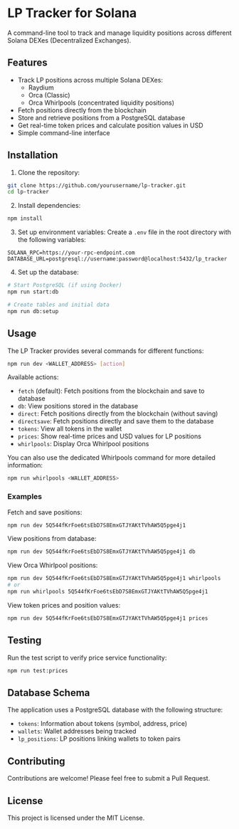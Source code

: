 # LP Tracker for Solana

A command-line tool to track and manage liquidity positions across different Solana DEXes (Decentralized Exchanges).

## Features

- Track LP positions across multiple Solana DEXes:
  - Raydium
  - Orca (Classic)
  - Orca Whirlpools (concentrated liquidity positions)
- Fetch positions directly from the blockchain
- Store and retrieve positions from a PostgreSQL database
- Get real-time token prices and calculate position values in USD
- Simple command-line interface

## Installation

1. Clone the repository:
```bash
git clone https://github.com/yourusername/lp-tracker.git
cd lp-tracker
```

2. Install dependencies:
```bash
npm install
```

3. Set up environment variables:
Create a `.env` file in the root directory with the following variables:
```
SOLANA_RPC=https://your-rpc-endpoint.com
DATABASE_URL=postgresql://username:password@localhost:5432/lp_tracker
```

4. Set up the database:
```bash
# Start PostgreSQL (if using Docker)
npm run start:db

# Create tables and initial data
npm run db:setup
```

## Usage

The LP Tracker provides several commands for different functions:

```bash
npm run dev <WALLET_ADDRESS> [action]
```

Available actions:

- `fetch` (default): Fetch positions from the blockchain and save to database
- `db`: View positions stored in the database
- `direct`: Fetch positions directly from the blockchain (without saving)
- `directsave`: Fetch positions directly and save them to the database
- `tokens`: View all tokens in the wallet
- `prices`: Show real-time prices and USD values for LP positions
- `whirlpools`: Display Orca Whirlpool positions

You can also use the dedicated Whirlpools command for more detailed information:

```bash
npm run whirlpools <WALLET_ADDRESS>
```

### Examples

Fetch and save positions:
```bash
npm run dev 5Q544fKrFoe6tsEbD7S8EmxGTJYAKtTVhAW5Q5pge4j1
```

View positions from database:
```bash
npm run dev 5Q544fKrFoe6tsEbD7S8EmxGTJYAKtTVhAW5Q5pge4j1 db
```

View Orca Whirlpool positions:
```bash
npm run dev 5Q544fKrFoe6tsEbD7S8EmxGTJYAKtTVhAW5Q5pge4j1 whirlpools
# or
npm run whirlpools 5Q544fKrFoe6tsEbD7S8EmxGTJYAKtTVhAW5Q5pge4j1
```

View token prices and position values:
```bash
npm run dev 5Q544fKrFoe6tsEbD7S8EmxGTJYAKtTVhAW5Q5pge4j1 prices
```

## Testing

Run the test script to verify price service functionality:
```bash
npm run test:prices
```

## Database Schema

The application uses a PostgreSQL database with the following structure:

- `tokens`: Information about tokens (symbol, address, price)
- `wallets`: Wallet addresses being tracked
- `lp_positions`: LP positions linking wallets to token pairs

## Contributing

Contributions are welcome! Please feel free to submit a Pull Request.

## License

This project is licensed under the MIT License. 